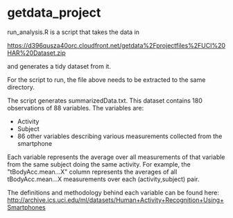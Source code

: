 # getdata_project

run_analysis.R is a script that takes the data in 

  https://d396qusza40orc.cloudfront.net/getdata%2Fprojectfiles%2FUCI%20HAR%20Dataset.zip 

and generates a tidy dataset from it.

For the script to run, the file above needs to be extracted to the same directory.

The script generates summarizedData.txt. 
This dataset contains 180 observations of 88 variables.
The variables are:
- Activity
- Subject
- 86 other variables describing various measurements collected from the smartphone

Each variable represents the average over all measurements of that variable from the same subject doing the same activity. For example, the "tBodyAcc.mean...X" column represents the averages of all tBodyAcc.mean...X measurements over each (activity,subject) pair.

The definitions and methodology behind each variable can be found here: http://archive.ics.uci.edu/ml/datasets/Human+Activity+Recognition+Using+Smartphones
